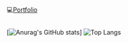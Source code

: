 💻[Portfolio](https://nervous-course-1e0.notion.site/PortFolio-2e3d73d329bf4a6d8fb4df5321cc3e44)
## 

[![Anurag's GitHub stats](https://github-readme-stats.vercel.app/api?username=jeongminji4490&count_private=true&show_icons=true&theme=omni)]
![Top Langs](https://github-readme-stats.vercel.app/api/top-langs/?username=jeongminji4490&layout=compact&theme=omni)

<!--
**jeongminji4490/Jeongminji4490** is a ✨ _special_ ✨ repository because its `README.md` (this file) appears on your GitHub profile.

Here are some ideas to get you started:

- 🔭 I’m currently working on ...
- 🌱 I’m currently learning ...
- 👯 I’m looking to collaborate on ...
- 🤔 I’m looking for help with ...
- 💬 Ask me about ...
- 📫 How to reach me: ...
- 😄 Pronouns: ...
- ⚡ Fun fact: ...
-->
